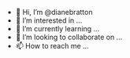 - 👋 Hi, I’m @dianebratton
- 👀 I’m interested in ...
- 🌱 I’m currently learning ...
- 💞️ I’m looking to collaborate on ...
- 📫 How to reach me ...

<!---
dianebratton/dianebratton is a ✨ special ✨ repository because its `README.md` (this file) appears on your GitHub profile.
You can click the Preview link to take a look at your changes.
--->
